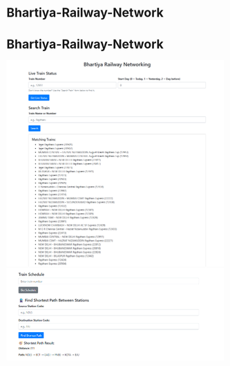 ﻿# Bhartiya-Railway-Network
# Bhartiya-Railway-Network
![image alt](https://github.com/Shrii111/Bhartiya-Railway-Network/blob/f81a915209c0f01bedfb22beff04d70cab8b8c4f/Screenshot%202025-06-24%20195901.png)
![image_alt](https://github.com/Shrii111/Bhartiya-Railway-Network/blob/348fc84b15460e0664c25f0d276941b8c65fa622/Screenshot%202025-06-24%20195953.png)

